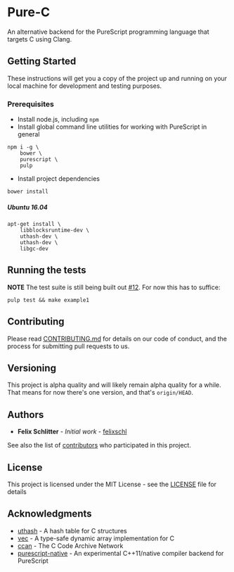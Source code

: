 # Pure-C

An alternative backend for the PureScript programming language that targets C
using Clang.

## Getting Started

These instructions will get you a copy of the project up and running on your
local machine for development and testing purposes.

### Prerequisites

* Install node.js, including `npm`
* Install global command line utilities for working with PureScript in general

```
npm i -g \
	bower \
	purescript \
	pulp
```

* Install project dependencies

```
bower install
```

##### Ubuntu 16.04

```
apt-get install \
	libblocksruntime-dev \
	uthash-dev \
	uthash-dev \
	libgc-dev
```

## Running the tests

**NOTE** The test suite is still being built out [#12](https://github.com/pure-c/pure-c/issues/12).
For now this has to suffice:


```
pulp test && make example1
```

## Contributing

Please read [CONTRIBUTING.md](#) for details on our code of
conduct, and the process for submitting pull requests to us.

## Versioning

This project is alpha quality and will likely remain alpha quality for a while.
That means for now there's one version, and that's `origin/HEAD`.

## Authors

* **Felix Schlitter** - *Initial work* - [felixschl](https://github.com/felixschl)

See also the list of [contributors](https://github.com/pure-c/pure-c/contributors) who participated in this project.

## License

This project is licensed under the MIT License - see the [LICENSE](LICENSE) file for details

## Acknowledgments

* [uthash](https://github.com/troydhanson/uthash) - A hash table for C structures
* [vec](https://github.com/rxi/vec) - A type-safe dynamic array implementation for C
* [ccan](https://github.com/rustyrussell/ccan) - The C Code Archive Network
* [purescript-native](https://github.com/andyarvanitis/purescript-native) - An experimental C++11/native compiler backend for PureScript
